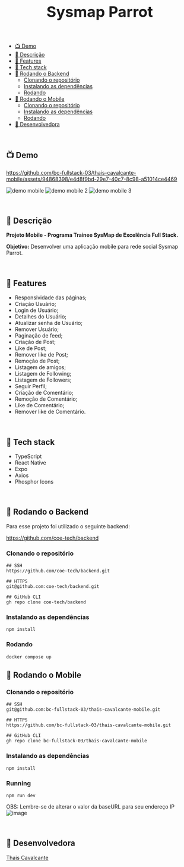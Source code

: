 <p align="center">
 <h1 align="center" style="font-size:40px">Sysmap Parrot</h2>
</p>


<br />

- [📺 Demo](#-demo)
- [🧾 Descrição](#-descrição)
- [📖 Features](#-features)
- [🔧 Tech stack](#-tech-stack)
- [🚀 Rodando o Backend](#-rodando-o-backend)
  - [Clonando o repositório](#clonando-repositorio)
  - [Instalando as dependências](#instalando-as-dependencias)
  - [Rodando](#rodando)
- [🚀 Rodando o Mobile](#-rodando-o-mobile)
  - [Clonando o repositório](#clonando-repositorio)
  - [Instalando as dependências](#instalando-as-dependencias)
  - [Rodando](#rodando)
- [👤 Desenvolvedora](#-desenvolvedora)

<br />

<a name="demo"></a>
## 📺 Demo


https://github.com/bc-fullstack-03/thais-cavalcante-mobile/assets/94868398/e4d8f9bd-29e7-40c7-8c98-a51014ce4469

![demo mobile](https://github.com/bc-fullstack-03/thais-cavalcante-mobile/assets/94868398/4261f2d8-ce67-4189-b9dd-92a525f21648)
![demo mobile 2](https://github.com/bc-fullstack-03/thais-cavalcante-mobile/assets/94868398/b9200343-3ed5-422f-b8fd-01e7cb05fada)
![demo mobile 3](https://github.com/bc-fullstack-03/thais-cavalcante-mobile/assets/94868398/24ef8df9-3fb7-4789-9637-bc2cf9236753)

<br />

<a name="descrição"></a>
## 🧾 Descrição

**Projeto Mobile - Programa Trainee SysMap de Excelência Full Stack.**

**Objetivo:** Desenvolver uma aplicação mobile para rede social Sysmap Parrot.

<br />

<a name="features"></a>
## 📖 Features

- Responsividade das páginas;
- Criação Usuário;
- Login de Usuário;
- Detalhes do Usuário;
- Atualizar senha de Usuário;
- Remover Usuário;
- Paginação de feed;
- Criação de Post;
- Like de Post;
- Remover like de Post;
- Remoção de Post;
- Listagem de amigos;
- Listagem de Following;
- Listagem de Followers;
- Seguir Perfil;
- Criação de Comentário;
- Remoção de Comentário;
- Like de Comentário;
- Remover like de Comentário.


<br />

<a name="tech-stack"></a>
## 🔧 Tech stack

- TypeScript
- React Native
- Expo
- Axios
- Phosphor Icons

<br />

<a name="rodando-o-backend"></a>
## 🚀 Rodando o Backend

Para esse projeto foi utilizado o seguinte backend:

https://github.com/coe-tech/backend

### Clonando o repositório

```
## SSH
https://github.com/coe-tech/backend.git

## HTTPS
git@github.com:coe-tech/backend.git

## GitHub CLI
gh repo clone coe-tech/backend
```

### Instalando as dependências

```
npm install
```
<a name="rodando"></a>
### Rodando

```
docker compose up 
```
<a name="rodando-o-mobile"></a>
## 🚀 Rodando o Mobile

### Clonando o repositório

```
## SSH
git@github.com:bc-fullstack-03/thais-cavalcante-mobile.git

## HTTPS
https://github.com/bc-fullstack-03/thais-cavalcante-mobile.git

## GitHub CLI
gh repo clone bc-fullstack-03/thais-cavalcante-mobile
```

### Instalando as dependências

```
npm install
```
<a name="rodando"></a>
### Running

```
npm run dev
```

OBS: Lembre-se de alterar o valor da baseURL para seu endereço IP 
![image](https://github.com/bc-fullstack-03/thais-cavalcante-mobile/assets/94868398/4270789f-9609-4399-803d-e83e9e47459d)


<br />

<a name="desenvolvedora"></a>
## 👤 Desenvolvedora

[Thais Cavalcante](https://www.linkedin.com/in/thaispcavalcante/)

